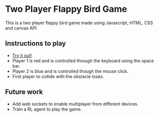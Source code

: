 # Two Player Flappy Bird Game

This is a two player flappy bird game made using Javascript, HTML, CSS and canvas API. 

## Instructions to play

* [Try it out!](https://multi-flappy-bird.onrender.com/)
* Player 1 is red and is controlled through the keyboard using the space bar.
* Player 2 is blue and is controlled though the mouse click.
* First player to collide with the obstacle loses.

## Future work

* Add web sockets to enable multiplayer from different devices.
* Train a RL agent to play the game.

